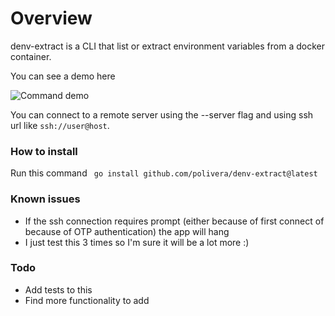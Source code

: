 

# Overview

denv-extract is a CLI that list or extract environment variables from a docker container.

You can see a demo here

![Command demo](https://raw.githubusercontent.com/polivera/denv-extract/102e0204bb3857007fb80bd733d398c754692408/command-demo.gif)

You can connect to a remote server using the --server flag and using ssh url like ```ssh://user@host```.

### How to install
Run this command
``` go install github.com/polivera/denv-extract@latest```

### Known issues
* If the ssh connection requires prompt (either because of first connect of because of OTP authentication) the app will hang
* I just test this 3 times so I'm sure it will be a lot more :)

### Todo
* Add tests to this
* Find more functionality to add
